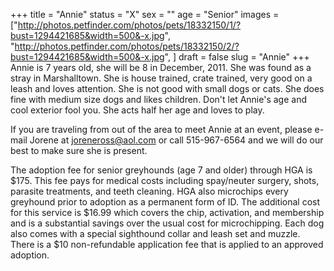 +++
title = "Annie"
status = "X"
sex = ""
age = "Senior"
images = ["http://photos.petfinder.com/photos/pets/18332150/1/?bust=1294421685&width=500&-x.jpg",
"http://photos.petfinder.com/photos/pets/18332150/2/?bust=1294421685&width=500&-x.jpg",
]
draft = false
slug = "Annie"
+++
Annie is 7 years old, she will be 8 in December, 2011. She was found as a stray in Marshalltown. She is house trained, crate trained, very good on a leash and loves attention. She is not good with small dogs or cats. She does fine with medium size dogs and likes children. Don't let Annie's age and cool exterior fool you. She acts half her age and loves to play.  
 

If you are traveling from out of the area to meet Annie at an event, please e-mail Jorene at joreneross@aol.com or call 515-967-6564 and we will do our best to make sure she is present.

The adoption fee for senior greyhounds (age 7 and older) through HGA is $175. This fee pays for medical costs including spay/neuter surgery, shots, parasite treatments, and teeth cleaning. HGA also microchips every greyhound prior to adoption as a permanent form of ID. The additional cost for this service is $16.99 which covers the chip, activation, and membership and is a substantial savings over the usual cost for microchipping. Each dog also comes with a special sighthound collar and leash set and muzzle. There is a $10 non-refundable application fee that is applied to an approved adoption.

